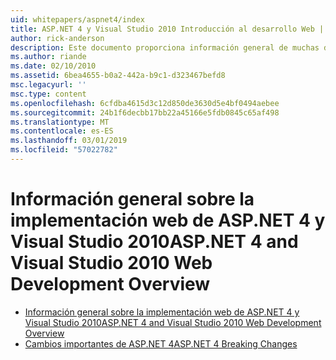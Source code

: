 ```yaml
---
uid: whitepapers/aspnet4/index
title: ASP.NET 4 y Visual Studio 2010 Introducción al desarrollo Web | Microsoft Docs
author: rick-anderson
description: Este documento proporciona información general de muchas de las nuevas características para ASP.NET que se incluyen en.NET Framework 4 y en Visual Studio 2010.
ms.author: riande
ms.date: 02/10/2010
ms.assetid: 6bea4655-b0a2-442a-b9c1-d323467befd8
msc.legacyurl: ''
msc.type: content
ms.openlocfilehash: 6cfdba4615d3c12d850de3630d5e4bf0494aebee
ms.sourcegitcommit: 24b1f6decbb17bb22a45166e5fdb0845c65af498
ms.translationtype: MT
ms.contentlocale: es-ES
ms.lasthandoff: 03/01/2019
ms.locfileid: "57022782"
---
```

<a name="aspnet-4-and-visual-studio-2010-web-development-overview"></a><span data-ttu-id="e0ff9-103">Información general sobre la implementación web de ASP.NET 4 y Visual Studio 2010</span><span class="sxs-lookup"><span data-stu-id="e0ff9-103">ASP.NET 4 and Visual Studio 2010 Web Development Overview</span></span>
====================
- [<span data-ttu-id="e0ff9-104">Información general sobre la implementación web de ASP.NET 4 y Visual Studio 2010</span><span class="sxs-lookup"><span data-stu-id="e0ff9-104">ASP.NET 4 and Visual Studio 2010 Web Development Overview</span></span>](overview.md)
- [<span data-ttu-id="e0ff9-105">Cambios importantes de ASP.NET 4</span><span class="sxs-lookup"><span data-stu-id="e0ff9-105">ASP.NET 4 Breaking Changes</span></span>](breaking-changes.md)
